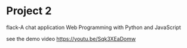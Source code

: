 # Project 2
flack-A chat application
Web Programming with Python and JavaScript

see the demo video
https://youtu.be/Sqk3XEaDomw
